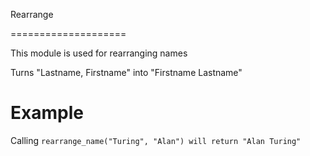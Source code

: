 Rearrange

====================

This module is used for rearranging names

Turns "Lastname, Firstname" into "Firstname Lastname"

# Example 

Calling `rearrange_name("Turing", "Alan") will return "Alan Turing"`
